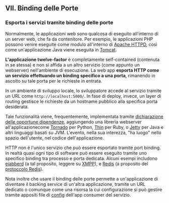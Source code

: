## VII. Binding delle Porte
### Esporta i servizi tramite binding delle porte

Normalmente, le applicazioni web sono qualcosa di eseguito all'interno di un server web, che fa da contenitore. Per esempio, le applicazioni PHP possono venire eseguite come modulo all'interno di [Apache HTTPD](http://httpd.apache.org/), così come un'applicazione Java viene eseguita in [Tomcat](http://tomcat.apache.org/).

**L'applicazione twelve-factor** è completamente self-contained (contenuta in se stessa) e non si affida a un altro servizio (come appunto un webserver) nell'ambiente di esecuzione. La web app **esporta HTTP come un servizio effettuando un binding specifico a una porta**, rimanendo in ascolto su tale porta per le richieste in entrata.

In un ambiente di sviluppo locale, lo sviluppatore accede al servizio tramite un URL come `http://localhost:5000/`. In fase di deploy, invece, un layer di routing gestisce le richieste da un hostname pubblico alla specifica porta desiderata.

Tale funzionalità viene, frequentemente, implementata tramite [dichiarazione delle opportune dipendenze](./dependencies), aggiungendo una libreria webserver all'applicazionecome [Tornado](http://www.tornadoweb.org/) per Python, [Thin](http://code.macournoyer.com/thin/) per Ruby, o [Jetty](http://www.eclipse.org/jetty/) per Java e altri linguaggi basati su JVM. L'evento, nella sua interezza, "ha luogo" nello spazio dell'utente, nel codice dell'applicazione.

HTTP non è l'unico servizio che può essere esportato tramite port binding. In realtà quasi ogni tipo di software può essere eseguito tramite uno specifico binding tra processo e porta dedicata. Alcuni esempi includono [ejabberd](http://www.ejabberd.im/) (a tal proposito, leggere su [XMPP](http://xmpp.org/)), e [Redis](http://redis.io/) (a proposito del [protoccolo Redis](http://redis.io/topics/protocol)).

Nota inoltre che usare il binding delle porte permette a un'applicazione di diventare il backing service di un'altra applicazione, tramite un URL dedicato o comunque come una risorsa la cui configurazione si può gestire tramite appositi file di [config](./config) dell'app consumer del servizio.
